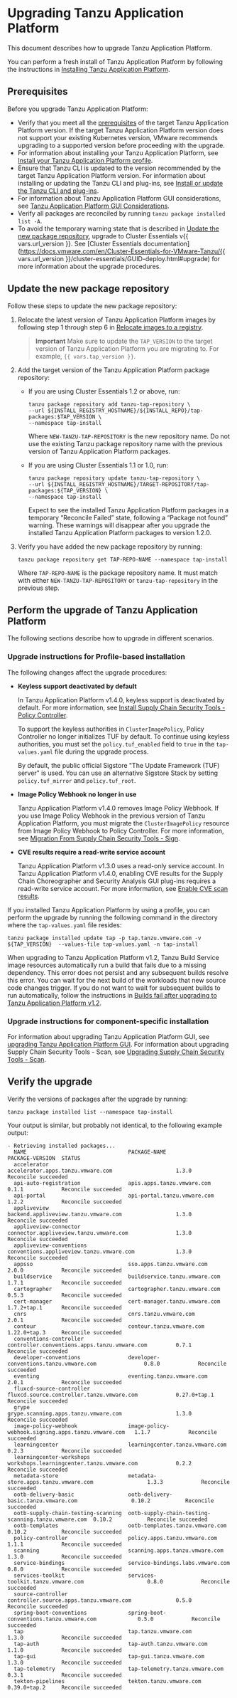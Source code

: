 # Upgrading Tanzu Application Platform

This document describes how to upgrade Tanzu Application Platform.

You can perform a fresh install of Tanzu Application Platform by following the instructions in [Installing Tanzu Application Platform](install-intro.md).

## <a id='prereqs'></a> Prerequisites

Before you upgrade Tanzu Application Platform:

- Verify that you meet all the [prerequisites](prerequisites.md) of the target Tanzu Application Platform version. If the target Tanzu Application Platform version does not support your existing Kubernetes version, VMware recommends upgrading to a supported version before proceeding with the upgrade.
- For information about installing your Tanzu Application Platform, see [Install your Tanzu Application Platform profile](install.md#install-profile).
- Ensure that Tanzu CLI is updated to the version recommended by the target Tanzu Application Platform version. For information about installing or updating the Tanzu CLI and plug-ins, see [Install or update the Tanzu CLI and plug-ins](install-tanzu-cli.hbs.md#cli-and-plugin).
- For information about Tanzu Application Platform GUI considerations, see [Tanzu Application Platform GUI Considerations](tap-gui/upgrades.md#considerations).
- Verify all packages are reconciled by running `tanzu package installed list -A`.
- To avoid the temporary warning state that is described in [Update the new package repository](#add-new-package-repo), upgrade to Cluster Essentials v{{ vars.url_version }}. See [Cluster Essentials documentation](https://docs.vmware.com/en/Cluster-Essentials-for-VMware-Tanzu/{{ vars.url_version }}/cluster-essentials/GUID-deploy.html#upgrade) for more information about the upgrade procedures.

## <a id="add-new-package-repo"></a> Update the new package repository

Follow these steps to update the new package repository:

1. Relocate the latest version of Tanzu Application Platform images by following step 1 through step 6 in [Relocate images to a registry](install.html#add-tap-package-repo).

    >**Important** Make sure to update the `TAP_VERSION` to the target version of Tanzu Application Platform you are migrating to. For example, `{{ vars.tap_version }}`.

1. Add the target version of the Tanzu Application Platform package repository:

    - If you are using Cluster Essentials 1.2 or above, run:

        ```console
        tanzu package repository add tanzu-tap-repository \
        --url ${INSTALL_REGISTRY_HOSTNAME}/${INSTALL_REPO}/tap-packages:$TAP_VERSION \
        --namespace tap-install
        ```

        Where `NEW-TANZU-TAP-REPOSITORY` is the new repository name. Do not use the existing Tanzu package repository name with the previous version of Tanzu Application Platform packages.

    - If you are using Cluster Essentials 1.1 or 1.0, run:

        ```console
       tanzu package repository update tanzu-tap-repository \
        --url ${INSTALL_REGISTRY_HOSTNAME}/TARGET-REPOSITORY/tap-packages:${TAP_VERSION} \
        --namespace tap-install
        ```

        Expect to see the installed Tanzu Application Platform packages in a temporary “Reconcile Failed” state, following a “Package not found” warning. These warnings will disappear after you upgrade the installed Tanzu Application Platform packages to version 1.2.0.

1. Verify you have added the new package repository by running:

    ```console
    tanzu package repository get TAP-REPO-NAME --namespace tap-install
    ```

    Where `TAP-REPO-NAME` is the package repository name. It must match with either `NEW-TANZU-TAP-REPOSITORY` or `tanzu-tap-repository` in the previous step.

## <a id="upgrade-tap"></a> Perform the upgrade of Tanzu Application Platform

The following sections describe how to upgrade in different scenarios.

### <a id="profile-based-instruct"></a> Upgrade instructions for Profile-based installation

The following changes affect the upgrade procedures:

- **Keyless support deactivated by default**

    In Tanzu Application Platform v1.4.0, keyless support is deactivated by default. For more information, see [Install Supply Chain Security Tools - Policy Controller](scst-policy/install-scst-policy.hbs.md).

    To support the keyless authorities in `ClusterImagePolicy`, Policy Controller no longer initializes TUF by default. To continue using keyless authorities, you must set the `policy.tuf_enabled` field to `true` in the `tap-values.yaml` file during the upgrade process.

    By default, the public official Sigstore "The Update Framework (TUF) server" is used. You can use an alternative Sigstore Stack by setting `policy.tuf_mirror` and `policy.tuf_root`.

- **Image Policy Webhook no longer in use**

    Tanzu Application Platform v1.4.0 removes Image Policy Webhook. If you use Image Policy Webhook in the previous version of Tanzu Application Platform, you must migrate the `ClusterImagePolicy` resource
    from Image Policy Webhook to Policy Controller. For more information, see [Migration From Supply Chain Security Tools - Sign](scst-policy/migration.hbs.md).

- **CVE results require a read-write service account**

    Tanzu Application Platform v1.3.0 uses a read-only service account. In Tanzu Application Platform v1.4.0, enabling CVE results for the Supply Chain Choreographer and Security Analysis GUI plug-ins requires a read-write service account. For more information, see [Enable CVE scan results](tap-gui/plugins/scc-tap-gui.hbs.md#scan).

If you installed Tanzu Application Platform by using a profile, you can perform the upgrade by running the following command in the directory where the `tap-values.yaml` file resides:

```console
tanzu package installed update tap -p tap.tanzu.vmware.com -v ${TAP_VERSION}  --values-file tap-values.yaml -n tap-install
```

When upgrading to Tanzu Application Platform v1.2, Tanzu Build Service image resources automatically run a build that fails due to a missing dependency.
This error does not persist and any subsequent builds resolve this error.
You can wait for the next build of the workloads that new source code changes trigger.
If you do not want to wait for subsequent builds to run automatically, follow the instructions in
[Builds fail after upgrading to Tanzu Application Platform v1.2](https://docs.vmware.com/en/VMware-Tanzu-Application-Platform/1.2/tap/GUID-tanzu-build-service-troubleshooting.html#builds-fail-after-upgrading-to-tanzu-application-platform).

### <a id="comp-specific-instruct"></a> Upgrade instructions for component-specific installation

For information about upgrading Tanzu Application Platform GUI, see [upgrading Tanzu Application Platform GUI](tap-gui/upgrades.html).
For information about upgrading Supply Chain Security Tools - Scan, see [Upgrading Supply Chain Security Tools - Scan](scst-scan/upgrading.md).

## <a id="verify"></a> Verify the upgrade

Verify the versions of packages after the upgrade by running:

```console
tanzu package installed list --namespace tap-install
```

Your output is similar, but probably not identical, to the following example output:

```console
- Retrieving installed packages...
  NAME                                PACKAGE-NAME                                         PACKAGE-VERSION  STATUS
  accelerator                         accelerator.apps.tanzu.vmware.com                    1.3.0            Reconcile succeeded
  api-auto-registration               apis.apps.tanzu.vmware.com                           0.1.1            Reconcile succeeded
  api-portal                          api-portal.tanzu.vmware.com                          1.2.2            Reconcile succeeded
  appliveview                         backend.appliveview.tanzu.vmware.com                 1.3.0            Reconcile succeeded
  appliveview-connector               connector.appliveview.tanzu.vmware.com               1.3.0            Reconcile succeeded
  appliveview-conventions             conventions.appliveview.tanzu.vmware.com             1.3.0            Reconcile succeeded
  appsso                              sso.apps.tanzu.vmware.com                            2.0.0            Reconcile succeeded
  buildservice                        buildservice.tanzu.vmware.com                        1.7.1            Reconcile succeeded
  cartographer                        cartographer.tanzu.vmware.com                        0.5.3            Reconcile succeeded
  cert-manager                        cert-manager.tanzu.vmware.com                        1.7.2+tap.1      Reconcile succeeded
  cnrs                                cnrs.tanzu.vmware.com                                2.0.1            Reconcile succeeded
  contour                             contour.tanzu.vmware.com                             1.22.0+tap.3     Reconcile succeeded
  conventions-controller              controller.conventions.apps.tanzu.vmware.com         0.7.1            Reconcile succeeded
  developer-conventions               developer-conventions.tanzu.vmware.com               0.8.0            Reconcile succeeded
  eventing                            eventing.tanzu.vmware.com                            2.0.1            Reconcile succeeded
  fluxcd-source-controller            fluxcd.source.controller.tanzu.vmware.com            0.27.0+tap.1     Reconcile succeeded
  grype                               grype.scanning.apps.tanzu.vmware.com                 1.3.0            Reconcile succeeded
  image-policy-webhook                image-policy-webhook.signing.apps.tanzu.vmware.com   1.1.7            Reconcile succeeded
  learningcenter                      learningcenter.tanzu.vmware.com                      0.2.3            Reconcile succeeded
  learningcenter-workshops            workshops.learningcenter.tanzu.vmware.com            0.2.2            Reconcile succeeded
  metadata-store                      metadata-store.apps.tanzu.vmware.com                 1.3.3            Reconcile succeeded
  ootb-delivery-basic                 ootb-delivery-basic.tanzu.vmware.com                 0.10.2           Reconcile succeeded
  ootb-supply-chain-testing-scanning  ootb-supply-chain-testing-scanning.tanzu.vmware.com  0.10.2           Reconcile succeeded
  ootb-templates                      ootb-templates.tanzu.vmware.com                      0.10.2           Reconcile succeeded
  policy-controller                   policy.apps.tanzu.vmware.com                         1.1.1            Reconcile succeeded
  scanning                            scanning.apps.tanzu.vmware.com                       1.3.0            Reconcile succeeded
  service-bindings                    service-bindings.labs.vmware.com                     0.8.0            Reconcile succeeded
  services-toolkit                    services-toolkit.tanzu.vmware.com                    0.8.0            Reconcile succeeded
  source-controller                   controller.source.apps.tanzu.vmware.com              0.5.0            Reconcile succeeded
  spring-boot-conventions             spring-boot-conventions.tanzu.vmware.com             0.5.0            Reconcile succeeded
  tap                                 tap.tanzu.vmware.com                                 1.3.0            Reconcile succeeded
  tap-auth                            tap-auth.tanzu.vmware.com                            1.1.0            Reconcile succeeded
  tap-gui                             tap-gui.tanzu.vmware.com                             1.3.0            Reconcile succeeded
  tap-telemetry                       tap-telemetry.tanzu.vmware.com                       0.3.1            Reconcile succeeded
  tekton-pipelines                    tekton.tanzu.vmware.com                              0.39.0+tap.2     Reconcile succeeded
```
